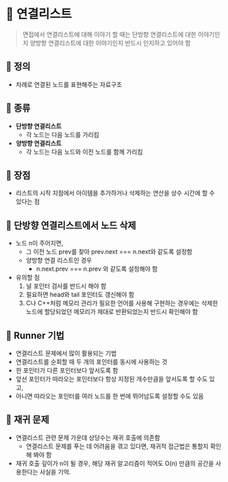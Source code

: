 # 🔗 연결리스트

> 면접에서 연결리스트에 대해 이야기 할 때는 단방향 연결리스트에 대한 이야기인지 양방향 연결리스트에 대한 이야기인지 반드시 인지하고 있어야 함

</aside>

## 📍 정의

- 차례로 연결된 노드를 표현해주는 자료구조

## 📍 종류

- **단방향 연결리스트**
  - 각 노드는 다음 노드를 가리킴
- **양방향 연결리스트**
  - 각 노드는 다음 노드와 이전 노드를 함께 가리킴

## 📍 장점

- 리스트의 시작 지점에서 아이템을 추가하거나 삭제하는 연산을 상수 시간에 할 수 있다는 점

## 📍 단방향 연결리스트에서 노드 삭제

- 노드 n이 주어지면,
  - 그 이전 노드 prev를 찾아 prev.next === n.next와 같도록 설정함
  - 양방향 연결 리스트인 경우
    - n.next.prev === n.prev 와 같도록 설정해야 함
- 유의할 점
  1. 널 포인터 검사를 반드시 해야 함
  2. 필요하면 head와 tail 포인터도 갱신해야 함
  3. C나 C++처럼 메모리 관리가 필요한 언어를 사용해 구현하는 경우에는 삭제한 노드에 할당되었던 메모리가 제대로 반환되었는지 반드시 확인해야 함

## 📍 Runner 기법

- 연결리스트 문제에서 많이 활용되는 기법
- 연결리스트를 순회할 때 두 개의 포인터를 동시에 사용하는 것
- 한 포인터가 다른 포인터보다 앞서도록 함
- 앞선 포인터가 따라오는 포인터보다 항상 지정된 개수만큼을 앞서도록 할 수도 있고,
- 아니면 따라오는 포인터를 여러 노드를 한 번에 뛰어넘도록 설정할 수도 있음

## 📍 재귀 문제

- 연결리스트 관련 문제 가운데 상당수는 재귀 호출에 의존함
  - 연결리스트 문제를 푸는 데 어려움을 겪고 있다면, 재귀적 접근법은 통할지 확인해 봐야 함
- 재귀 호출 깊이가 n이 될 경우, 해당 재귀 알고리즘이 적어도 O(n) 만큼의 공간을 사용한다는 사실을 기억.
